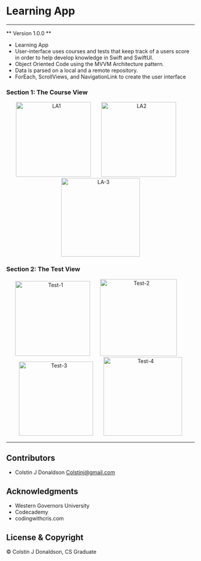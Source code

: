 # Learning App
- - -
** Version 1.0.0 **

- Learning App
- User-interface uses courses and tests that keep track of a users score in order to help develop knowledge in Swift and SwiftUI.
- Object Oriented Code using the MVVM Architecture pattern. 
- Data is parsed on a local and a remote repository.
- ForEach, ScrollViews, and NavigationLink to create the user interface 

### Section 1: The Course View 
<div align="center">
<img width="200" alt="LA1" title="Main Screen" src="https://user-images.githubusercontent.com/96356901/234433572-64f97a16-a4a2-4f53-aef0-644e08c3d5ed.png">
&nbsp;
&nbsp;
&nbsp;
<img width="200" alt="LA2" title="Content List View" src="https://user-images.githubusercontent.com/96356901/234433203-858d72bc-c139-4b33-9199-fbf1341d2bd0.png">
&nbsp;
&nbsp;
&nbsp;
<img width="210" alt="LA-3" title="Content Detail view" src="https://user-images.githubusercontent.com/96356901/234433200-ffbba30b-50c1-4653-a327-78dea18fdf48.png">
</div>


### Section 2: The Test View
<div align="center">
<img width="200" alt="Test-1" title="Start Screen" src="https://user-images.githubusercontent.com/96356901/234436475-d26e84b2-d84e-4633-ba91-06208d16d7d1.png">
&nbsp;
&nbsp;
&nbsp;
<img width="205" alt="Test-2" title="Right Answer" src="https://user-images.githubusercontent.com/96356901/234436484-6ddefad7-4a32-4aff-8222-20e4139691e3.png">
&nbsp;
&nbsp;
&nbsp;
<img width="198" alt="Test-3" title="Wrong Answer" src="https://user-images.githubusercontent.com/96356901/234436491-6e79ac07-deb6-48b2-b727-a7e6495252fd.png">
&nbsp;
&nbsp;
&nbsp;
<img width="210" alt="Test-4" title="Completion Screen" src="https://user-images.githubusercontent.com/96356901/234436494-999fcde8-7519-4ae2-baf9-4280e7ef5827.png">
</div>



- - -
## Contributors
- Colstin J Donaldson <Colstinj@gmail.com>


## Acknowledgments 

- Western Governors University
- Codecademy
- codingwithcris.com

## License & Copyright

© Colstin J Donaldson, CS Graduate 
